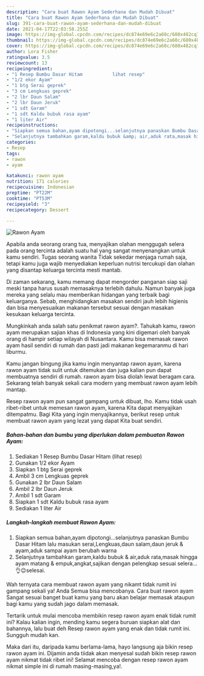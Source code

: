 ```yaml
---
description: "Cara buat Rawon Ayam Sederhana dan Mudah Dibuat"
title: "Cara buat Rawon Ayam Sederhana dan Mudah Dibuat"
slug: 391-cara-buat-rawon-ayam-sederhana-dan-mudah-dibuat
date: 2021-04-17T22:03:58.255Z
image: https://img-global.cpcdn.com/recipes/dc874e69e6c2a60c/680x482cq70/rawon-ayam-foto-resep-utama.jpg
thumbnail: https://img-global.cpcdn.com/recipes/dc874e69e6c2a60c/680x482cq70/rawon-ayam-foto-resep-utama.jpg
cover: https://img-global.cpcdn.com/recipes/dc874e69e6c2a60c/680x482cq70/rawon-ayam-foto-resep-utama.jpg
author: Lora Fisher
ratingvalue: 3.5
reviewcount: 13
recipeingredient:
- "1 Resep Bumbu Dasar Hitam           lihat resep"
- "1/2 ekor Ayam"
- "1 btg Serai geprek"
- "3 cm Lengkuas geprek"
- "2 lbr Daun Salam"
- "2 lbr Daun Jeruk"
- "1 sdt Garam"
- "1 sdt Kaldu bubuk rasa ayam"
- "1 liter Air"
recipeinstructions:
- "Siapkan semua bahan,ayam dipotongi...selanjutnya panaskan Bumbu Dasar Hitam lalu masukan serai,Lengkuas,daun salam,daun jeruk &amp; ayam,aduk sampai ayam berubah warna"
- "Selanjutnya tambahkan garam,kaldu bubuk &amp; air,aduk rata,masak hingga ayam matang &amp; empuk,angkat,sajikan dengan pelengkap sesuai selera...👌😉selesai."
categories:
- Resep
tags:
- rawon
- ayam

katakunci: rawon ayam 
nutrition: 171 calories
recipecuisine: Indonesian
preptime: "PT22M"
cooktime: "PT53M"
recipeyield: "3"
recipecategory: Dessert

---
```



![Rawon Ayam](https://img-global.cpcdn.com/recipes/dc874e69e6c2a60c/680x482cq70/rawon-ayam-foto-resep-utama.jpg)

Apabila anda seorang orang tua, menyajikan olahan menggugah selera pada orang tercinta adalah suatu hal yang sangat menyenangkan untuk kamu sendiri. Tugas seorang  wanita Tidak sekedar menjaga rumah saja, tetapi kamu juga wajib menyediakan keperluan nutrisi tercukupi dan olahan yang disantap keluarga tercinta mesti mantab.

Di zaman  sekarang, kamu memang dapat mengorder panganan siap saji meski tanpa harus susah memasaknya terlebih dahulu. Namun banyak juga mereka yang selalu mau memberikan hidangan yang terbaik bagi keluarganya. Sebab, menghidangkan masakan sendiri jauh lebih higienis dan bisa menyesuaikan makanan tersebut sesuai dengan masakan kesukaan keluarga tercinta. 



Mungkinkah anda salah satu penikmat rawon ayam?. Tahukah kamu, rawon ayam merupakan sajian khas di Indonesia yang kini digemari oleh banyak orang di hampir setiap wilayah di Nusantara. Kamu bisa memasak rawon ayam hasil sendiri di rumah dan pasti jadi makanan kegemaranmu di hari liburmu.

Kamu jangan bingung jika kamu ingin menyantap rawon ayam, karena rawon ayam tidak sulit untuk ditemukan dan juga kalian pun dapat membuatnya sendiri di rumah. rawon ayam bisa diolah lewat beragam cara. Sekarang telah banyak sekali cara modern yang membuat rawon ayam lebih mantap.

Resep rawon ayam pun sangat gampang untuk dibuat, lho. Kamu tidak usah ribet-ribet untuk memesan rawon ayam, karena Kita dapat menyajikan ditempatmu. Bagi Kita yang ingin menyajikannya, berikut resep untuk membuat rawon ayam yang lezat yang dapat Kita buat sendiri.

<!--inarticleads1-->

##### Bahan-bahan dan bumbu yang diperlukan dalam pembuatan Rawon Ayam:

1. Sediakan 1 Resep Bumbu Dasar Hitam           (lihat resep)
1. Gunakan 1/2 ekor Ayam
1. Siapkan 1 btg Serai geprek
1. Ambil 3 cm Lengkuas geprek
1. Gunakan 2 lbr Daun Salam
1. Ambil 2 lbr Daun Jeruk
1. Ambil 1 sdt Garam
1. Siapkan 1 sdt Kaldu bubuk rasa ayam
1. Sediakan 1 liter Air




<!--inarticleads2-->

##### Langkah-langkah membuat Rawon Ayam:

1. Siapkan semua bahan,ayam dipotongi...selanjutnya panaskan Bumbu Dasar Hitam lalu masukan serai,Lengkuas,daun salam,daun jeruk &amp; ayam,aduk sampai ayam berubah warna
1. Selanjutnya tambahkan garam,kaldu bubuk &amp; air,aduk rata,masak hingga ayam matang &amp; empuk,angkat,sajikan dengan pelengkap sesuai selera...👌😉selesai.




Wah ternyata cara membuat rawon ayam yang nikamt tidak rumit ini gampang sekali ya! Anda Semua bisa mencobanya. Cara buat rawon ayam Sangat sesuai banget buat kamu yang baru akan belajar memasak ataupun bagi kamu yang sudah jago dalam memasak.

Tertarik untuk mulai mencoba membikin resep rawon ayam enak tidak rumit ini? Kalau kalian ingin, mending kamu segera buruan siapkan alat dan bahannya, lalu buat deh Resep rawon ayam yang enak dan tidak rumit ini. Sungguh mudah kan. 

Maka dari itu, daripada kamu berlama-lama, hayo langsung aja bikin resep rawon ayam ini. Dijamin anda tiidak akan menyesal sudah bikin resep rawon ayam nikmat tidak ribet ini! Selamat mencoba dengan resep rawon ayam nikmat simple ini di rumah masing-masing,ya!.


